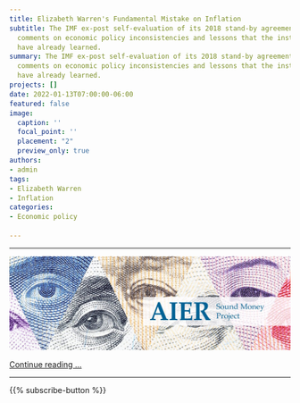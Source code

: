 ```yaml
---
title: Elizabeth Warren's Fundamental Mistake on Inflation
subtitle: The IMF ex-post self-evaluation of its 2018 stand-by agreement with Argentina
  comments on economic policy inconsistencies and lessons that the institution should
  have already learned.
summary: The IMF ex-post self-evaluation of its 2018 stand-by agreement with Argentina
  comments on economic policy inconsistencies and lessons that the institution should
  have already learned.
projects: []
date: 2022-01-13T07:00:00-06:00
featured: false
image:
  caption: ''
  focal_point: ''
  placement: "2"
  preview_only: true
authors:
- admin
tags:
- Elizabeth Warren
- Inflation
categories:
- Economic policy

---
```

***

![featured](SMP.jpg)




<a href="https://papers.ssrn.com/sol3/papers.cfm?abstract_id=3988413" class="fancy-button">Continue reading ... </a>

***

{{% subscribe-button %}}
